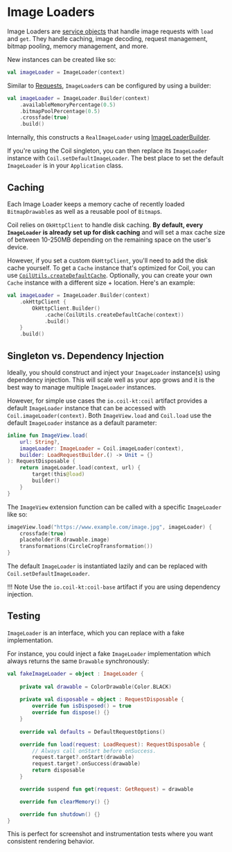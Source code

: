 # Image Loaders

Image Loaders are [service objects](https://publicobject.com/2019/06/10/value-objects-service-objects-and-glue/) that handle image requests with `load` and `get`. They handle caching, image decoding, request management, bitmap pooling, memory management, and more.

New instances can be created like so:

```kotlin
val imageLoader = ImageLoader(context)
```

Similar to [Requests](requests.md), `ImageLoader`s can be configured by using a builder:

```kotlin
val imageLoader = ImageLoader.Builder(context)
    .availableMemoryPercentage(0.5)
    .bitmapPoolPercentage(0.5)
    .crossfade(true)
    .build()
```

Internally, this constructs a `RealImageLoader` using [ImageLoaderBuilder](../api/coil-base/coil/-image-loader-builder).

If you're using the Coil singleton, you can then replace its `ImageLoader` instance with `Coil.setDefaultImageLoader`. The best place to set the default `ImageLoader` is in your `Application` class.

## Caching

Each Image Loader keeps a memory cache of recently loaded `BitmapDrawable`s as well as a reusable pool of `Bitmap`s.

Coil relies on `OkHttpClient` to handle disk caching. **By default, every `ImageLoader` is already set up for disk caching** and will set a max cache size of between 10-250MB depending on the remaining space on the user's device.

However, if you set a custom `OkHttpClient`, you'll need to add the disk cache yourself. To get a `Cache` instance that's optimized for Coil, you can use [`CoilUtils.createDefaultCache`](../api/coil-base/coil.util/-coil-utils/create-default-cache/). Optionally, you can create your own `Cache` instance with a different size + location. Here's an example:

```kotlin
val imageLoader = ImageLoader.Builder(context)
    .okHttpClient {
        OkHttpClient.Builder()
            .cache(CoilUtils.createDefaultCache(context))
            .build()
    }
    .build()
```

## Singleton vs. Dependency Injection

Ideally, you should construct and inject your `ImageLoader` instance(s) using dependency injection. This will scale well as your app grows and it is the best way to manage multiple `ImageLoader` instances.

However, for simple use cases the `io.coil-kt:coil` artifact provides a default `ImageLoader` instance that can be accessed with `Coil.imageLoader(context)`. Both `ImageView.load` and `Coil.load` use the default `ImageLoader` instance as a default parameter:

```kotlin
inline fun ImageView.load(
    url: String?,
    imageLoader: ImageLoader = Coil.imageLoader(context),
    builder: LoadRequestBuilder.() -> Unit = {}
): RequestDisposable {
    return imageLoader.load(context, url) {
        target(this@load)
        builder()
    }
}
```

The `ImageView` extension function can be called with a specific `ImageLoader` like so:

```kotlin
imageView.load("https://www.example.com/image.jpg", imageLoader) {
    crossfade(true)
    placeholder(R.drawable.image)
    transformations(CircleCropTransformation())
}
```

The default `ImageLoader` is instantiated lazily and can be replaced with `Coil.setDefaultImageLoader`.

!!! Note
    Use the `io.coil-kt:coil-base` artifact if you are using dependency injection.

## Testing

`ImageLoader` is an interface, which you can replace with a fake implementation.

For instance, you could inject a fake `ImageLoader` implementation which always returns the same `Drawable` synchronously:

```kotlin
val fakeImageLoader = object : ImageLoader {
    
    private val drawable = ColorDrawable(Color.BLACK)
    
    private val disposable = object : RequestDisposable {
        override fun isDisposed() = true
        override fun dispose() {}
    }
    
    override val defaults = DefaultRequestOptions()

    override fun load(request: LoadRequest): RequestDisposable {
        // Always call onStart before onSuccess.
        request.target?.onStart(drawable)
        request.target?.onSuccess(drawable)
        return disposable
    }

    override suspend fun get(request: GetRequest) = drawable

    override fun clearMemory() {}

    override fun shutdown() {}
}
```

This is perfect for screenshot and instrumentation tests where you want consistent rendering behavior.

